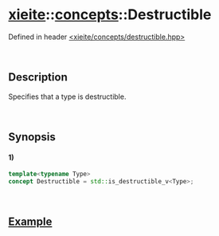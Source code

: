 # [xieite](../../xieite.md)\:\:[concepts](../../concepts.md)\:\:Destructible
Defined in header [<xieite/concepts/destructible.hpp>](../../../include/xieite/concepts/destructible.hpp)

&nbsp;

## Description
Specifies that a type is destructible.

&nbsp;

## Synopsis
#### 1)
```cpp
template<typename Type>
concept Destructible = std::is_destructible_v<Type>;
```

&nbsp;

## [Example](https://en.cppreference.com/w/cpp/types/is_destructible#Example)

